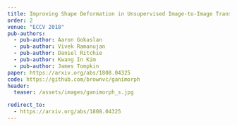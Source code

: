 ```yaml
---
title: Improving Shape Deformation in Unsupervised Image-to-Image Translation
order: 2
venue: "ECCV 2018"
pub-authors:
  - pub-author: Aaron Gokaslan
  - pub-author: Vivek Ramanujan
  - pub-author: Daniel Ritchie
  - pub-author: Kwang In Kim
  - pub-author: James Tompkin
paper: https://arxiv.org/abs/1808.04325
code: https://github.com/brownvc/ganimorph
header:
  teaser: /assets/images/ganimorph_s.jpg

redirect_to:
  - https://arxiv.org/abs/1808.04325
---
```

